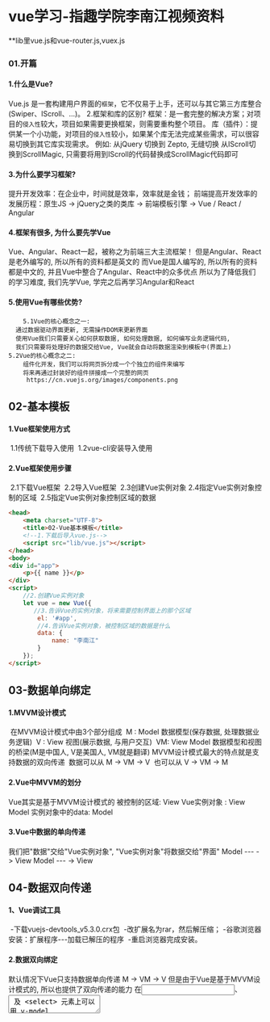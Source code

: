 # vue学习-指趣学院李南江视频资料

**lib里vue.js和vue-router.js,vuex.js

### 01.开篇 

#### 	1.什么是Vue?

  Vue.js 是一套构建用户界面的`框架`，它不仅易于上手，还可以与其它第三方库整合(Swiper、IScroll、...)。
  2.框架和库的区别?
  框架：是一套完整的解决方案；对项目的`侵入性`较大，项目如果需要更换框架，则需要重构整个项目。
  库（插件）：提供某一个小功能，对项目的`侵入性`较小，如果某个库无法完成某些需求，可以很容易切换到其它库实现需求。
  例如: 从jQuery 切换到 Zepto, 无缝切换
        从IScroll切换到ScrollMagic, 只需要将用到IScroll的代码替换成ScrollMagic代码即可

####   	3.为什么要学习框架?

  提升开发效率：在企业中，时间就是效率，效率就是金钱；
  前端提高开发效率的发展历程：原生JS -> jQuery之类的类库 -> 前端模板引擎 ->  Vue / React / Angular

####   	4.框架有很多, 为什么要先学Vue

  Vue、Angular、React一起，被称之为前端三大主流框架！
  但是Angular、React是老外编写的, 所以所有的资料都是英文的
  而Vue是国人编写的, 所以所有的资料都是中文的, 并且Vue中整合了Angular、React中的众多优点
  所以为了降低我们的学习难度, 我们先学Vue, 学完之后再学习Angular和React

####   	5.使用Vue有哪些优势?

  		5.1Vue的核心概念之一:
      通过数据驱动界面更新, 无需操作DOM来更新界面
      使用Vue我们只需要关心如何获取数据, 如何处理数据, 如何编写业务逻辑代码,
      我们只需要将处理好的数据交给Vue, Vue就会自动将数据渲染到模板中(界面上)
  	5.2Vue的核心概念之二:
      	组件化开发，我们可以将网页拆分成一个个独立的组件来编写
      	将来再通过封装好的组件拼接成一个完整的网页
     	 https://cn.vuejs.org/images/components.png

## 02-基本模板

#### 	1.Vue框架使用方式

​    1.1传统下载导入使用
​    		1.2vue-cli安装导入使用

#### 	2.Vue框架使用步骤

​    2.1下载Vue框架
​    		2.2导入Vue框架
​    		2.3创建Vue实例对象
​    		2.4指定Vue实例对象控制的区域
​    		2.5指定Vue实例对象控制区域的数据

```html
<head>
    <meta charset="UTF-8">
    <title>02-Vue基本模板</title>
	<!--1.下载后导入vue.js-->
    <script src="lib/vue.js"></script>
</head>
<body>
<div id="app">
    <p>{{ name }}</p>
</div>
<script>
    //2.创建Vue实例对象
    let vue = new Vue({
       //3.告诉Vue的实例对象，将来需要控制界面上的那个区域
        el: '#app',
        //4.告诉Vue实例对象，被控制区域的数据是什么
        data: {
            name: "李南江"
        }
    });
</script>
```

## 03-数据单向绑定

#### 1.MVVM设计模式

​		在MVVM设计模式中由3个部分组成
​		M : Model      数据模型(保存数据, 处理数据业务逻辑)
​		V : View       视图(展示数据, 与用户交互)
​		VM: View Model 数据模型和视图的桥梁(M是中国人, V是美国人, VM就是翻译)
​		MVVM设计模式最大的特点就是支持数据的双向传递
​		数据可以从 M -> VM -> V
​		也可以从   V -> VM -> M

#### 2.Vue中MVVM的划分

Vue其实是基于MVVM设计模式的
		被控制的区域: View
		Vue实例对象 : View Model
		实例对象中的data: Model

#### 3.Vue中数据的单向传递

我们把"数据"交给"Vue实例对象", "Vue实例对象"将数据交给"界面"
      Model --- ->  View Model   --- ->   View

## 04-数据双向传递

#### 	1、Vue调试工具

​    -下载vuejs-devtools_v5.3.0.crx包
​    		-改扩展名为rar，然后解压缩；
​    		-谷歌浏览器安装：扩展程序---加载已解压的程序
​    		-重启浏览器完成安装。

#### 	2.数据双向绑定

默认情况下Vue只支持数据单向传递 M -> VM -> V
但是由于Vue是基于MVVM设计模式的, 所以也提供了双向传递的能力
在<input>、<textarea> 及 <select> 元素上可以用 v-model 指令创建双向数据绑定
	注意点: v-model 会忽略所有表单元素的 value、checked、selected 特性的初始值
	而总是将 Vue 实例的数据作为数据来源

## 05-常用指令v-once

#### 	1.什么是指令?

​	指令就是Vue内部提供的一些自定义属性,
​			这些属性中封装好了Vue内部实现的一些功能
​			只要使用这些指令就可以使用Vue中实现的这些功能

#### 	2.Vue数据绑定的特点

​	只要数据发生变化, 界面就会跟着变化

#### 	3.v-once指令:

​	让界面不要跟着数据变化, 只渲染一次
​		只渲染元素和组件一次。随后的重新渲染，
​		元素/组件及其所有的子节点将被视为静态内容并跳过。
​		这可以用于优化更新性能。

例如：

```html
<div id="app">
    <p v-once="">原始数据：{{ name }}</p>
    <p>当前数据：{{ name }}</p>
</div>
<script>
    let vue = new Vue({
        el: '#app',
        data: {
            name: "程"
        }
    });
</script>
```

